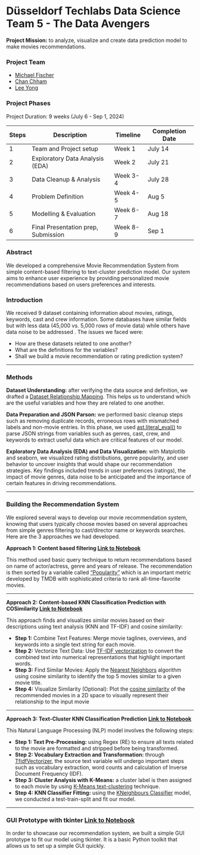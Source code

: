 # Düsseldorf Techlabs Data Science Team 5 - The Data Avengers
**Project Mission:** to analyze, visualize and create data prediction model to make movies recommendations.

### Project Team 
- [Michael Fischer](https://github.com/michaeljordan53)
- [Chan Chham](https://github.com/ChanChham?query=slimrivermoi)
- [Lee Yong](https://github.com/slimrivermoi)


### Project Phases
Project Duration: 9 weeks (July 6 - Sep 1, 2024)

| Steps | Description | Timeline | Completion Date |
| ----------- | ----------- | ----------- | ----------- |
| 1 | Team and Project setup | Week 1 | July 14 |
| 2 | Exploratory Data Analysis (EDA) | Week 2 | July 21 |
| 3 | Data Cleanup & Analysis | Week 3-4 | July 28 |
| 4 | Problem Definition | Week 4-5 | Aug 5 |
| 5 | Modelling & Evaluation | Week 6-7 | Aug 18 |
| 6 | Final Presentation prep, Submission | Week 8-9 | Sep 1 |

### Abstract
We developed a comprehensive Movie Recommendation System from simple content-based filtering to text-cluster prediction model. Our system aims to enhance user experience by providing personalized movie recommendations based on users preferences and interests. 

### Introduction
We received 9 dataset containing information about movies, ratings, keywords, cast and crew information. Some databases have similar fields but with less data (45,000 vs. 5,000 rows of movie data) while others have data noise to be addressed . The issues we faced were:
- How are these datasets related to one another?
- What are the definitions for the variables? 
- Shall we build a movie recommendation or rating prediction system?

---
### Methods
**Dataset Understanding:** after verifying the data source and definition, we drafted a [Dataset Relationship Mapping](https://github.com/slimrivermoi/Techlabs-DS5/blob/main/edit_data/Lee/Dataset_Relationship_Mapping%2029-07-24.png). This helps us to understand which are the useful variables and how they are related to one another. 

**Data Preparation and JSON Parson:** we performed basic cleanup steps such as removing duplicate records, erroneous rows with mismatched labels and non-movie entries. In this phase, we used [ast.literal_eval()](https://docs.python.org/3/library/ast.html#ast.literal_eval) to parse JSON strings from variables such as genres, cast, crew, and keywords to extract useful data which are critical features of our model.

**Exploratory Data Analysis (EDA) and Data Visualization:** with Matplotlib and seaborn, we visualized rating distributions, genre popularity, and user behavior to uncover insights that would shape our recommendation strategies. Key findings included trends in user preferences (ratings), the impact of movie genres, data noise to be anticipated and the importance of certain features in driving recommendations.  

---
### Building the Recommendation System
We explored several ways to develop our movie recommendation system, knowing that users typically choose movies based on several approaches from simple genres filtering to cast/director name or keywords searches. Here are the 3 approaches we had developed.   

**Approach 1: Content based filtering [Link to Notebook]()** 

This method used basic query technique to return recommendations based on name of actor/actress, genre and years of release. The recommendation is then sorted by a variable called [“Popularity”](https://developer.themoviedb.org/docs/popularity-and-trending) which is an important metric developed by TMDB with sophisticated criteria to rank all-time-favorite movies. 

---
**Approach 2: Content-based KNN Classification Prediction with COSimilarity [Link to Notebook]()** 

This approach finds and visualizes similar movies based on their descriptions using text analysis (KNN and TF-IDF) and cosine similarity:
- **Step 1:** Combine Text Features: Merge movie taglines, overviews, and keywords into a single text string for each movie.
- **Step 2:** Vectorize Text Data: Use [TF-IDF vectorization](https://scikit-learn.org/stable/modules/generated/sklearn.feature_extraction.text.TfidfVectorizer.html) to convert the combined text into numerical representations that highlight important words.
- **Step 3:** Find Similar Movies: Apply the [Nearest Neighbors](https://scikit-learn.org/stable/modules/generated/sklearn.neighbors.KNeighborsClassifier.html) algorithm using cosine similarity to identify the top 5 movies similar to a given movie title.
- **Step 4:** Visualize Similarity (Optional): Plot the [cosine similarity](https://scikit-learn.org/stable/modules/generated/sklearn.metrics.pairwise.cosine_similarity.html) of the recommended movies in a 2D space to visually represent their relationship to the input movie
---

**Approach 3: Text-Cluster KNN Classification Prediction [Link to Notebook]()** 

This Natural Language Processing (NLP) model involves the following steps:
- **Step 1: Text Pre-Processing:** using Regex (RE) to ensure all texts related to the movie are formatted and stripped before being transformed.
- **Step 2: Vocabulary Extraction and Transformation:** through [TfidfVectorizer](https://scikit-learn.org/stable/modules/generated/sklearn.feature_extraction.text.TfidfVectorizer.html), the source text variable will undergo important steps such as vocabulary extraction, word counts and calculation of Inverse Document Frequency (IDF).
- **Step 3: Cluster Analysis with K-Means:** a cluster label is then assigned to each movie by using [K-Means text-clustering](https://scikit-learn.org/stable/auto_examples/text/plot_document_clustering.html#sphx-glr-auto-examples-text-plot-document-clustering-py) technique. 
- **Step 4: KNN Classifier Fitting:** using the [KNeighbours Classifier](https://scikit-learn.org/stable/modules/generated/sklearn.neighbors.KNeighborsClassifier.html) model, we conducted a test-train-split and fit our model.
---
 
### GUI Prototype with tkinter [Link to Notebook]()
In order to showcase our recommendation system, we built a simple GUI prototype to fit our model using tkinter. It is a basic Python toolkit that allows us to set up a simple GUI quickly.
 

